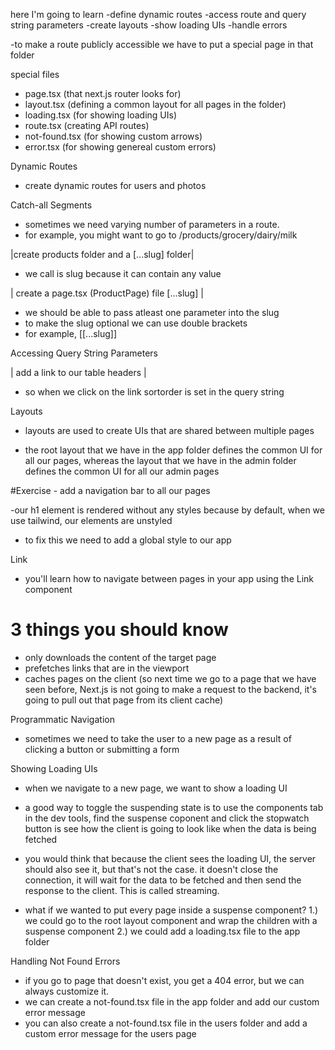 here I'm going to learn
-define dynamic routes
-access route and query string parameters
-create layouts
-show loading UIs
-handle errors

-to make a route publicly accessible we have to put a special page in that folder

special files

- page.tsx (that next.js router looks for)
- layout.tsx (defining a common layout for all pages in the folder)
- loading.tsx (for showing loading UIs)
- route.tsx (creating API routes)
- not-found.tsx (for showing custom arrows)
- error.tsx (for showing genereal custom errors)

Dynamic Routes

- create dynamic routes for users and photos

Catch-all Segments

- sometimes we need varying number of parameters in a route.
- for example, you might want to go to /products/grocery/dairy/milk

|create products folder and a [...slug] folder|

- we call is slug because it can contain any value

| create a page.tsx (ProductPage) file [...slug] |

- we should be able to pass atleast one parameter into the slug
- to make the slug optional we can use double brackets
- for example, [[...slug]]

Accessing Query String Parameters

| add a link to our table headers |

- so when we click on the link sortorder is set in the query string

Layouts

- layouts are used to create UIs that are shared between multiple pages

- the root layout that we have in the app folder defines the common UI for all our pages, whereas the layout that we have in the admin folder defines the common UI for all our admin pages

#Exercise - add a navigation bar to all our pages

-our h1 element is rendered without any styles because by default, when we use tailwind, our elements are unstyled

- to fix this we need to add a global style to our app

Link

- you'll learn how to navigate between pages in your app using the Link component

# 3 things you should know

- only downloads the content of the target page
- prefetches links that are in the viewport
- caches pages on the client (so next time we go to a page that we have seen before, Next.js is not going to make a request to the backend, it's going to pull out that page from its client cache)

Programmatic Navigation

- sometimes we need to take the user to a new page as a result of clicking a button or submitting a form

Showing Loading UIs

- when we navigate to a new page, we want to show a loading UI
- a good way to toggle the suspending state is to use the components tab in the dev tools, find the suspense coponent and click the stopwatch button is see how the client is going to look like when the data is being fetched
- you would think that because the client sees the loading UI, the server should also see it, but that's not the case. it doesn't close the connection, it will wait for the data to be fetched and then send the response to the client. This is called streaming.

- what if we wanted to put every page inside a suspense component?
  1.) we could go to the root layout component and wrap the children with a suspense component
  2.) we could add a loading.tsx file to the app folder

Handling Not Found Errors

- if you go to page that doesn't exist, you get a 404 error, but we can always customize it.
- we can create a not-found.tsx file in the app folder and add our custom error message
- you can also create a not-found.tsx file in the users folder and add a custom error message for the users page
